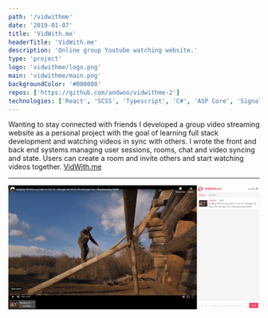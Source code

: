```yaml
---
path: '/vidwithme'
date: '2019-01-07'
title: 'VidWith.me'
headerTitle: 'VidWith.me'
description: 'Online group Youtube watching website.'
type: 'project'
logo: 'vidwithme/logo.png'
main: 'vidwithme/main.png'
backgroundColor: '#000000'
repos: ['https://github.com/andwoo/vidwithme-2']
technologies: ['React', 'SCSS', 'Typescript', 'C#', 'ASP Core', 'SignalR']
---
```


Wanting to stay connected with friends I developed a group video streaming website as a personal project with the goal of learning full stack development and watching videos in sync with others. I wrote the front and back end systems managing user sessions, rooms, chat and video syncing and state. Users can create a room and invite others and start watching videos together. [VidWith.me](https://vidwithme-2.herokuapp.com/)

---

![VidWith.me](../images/vidwithme/main.png)